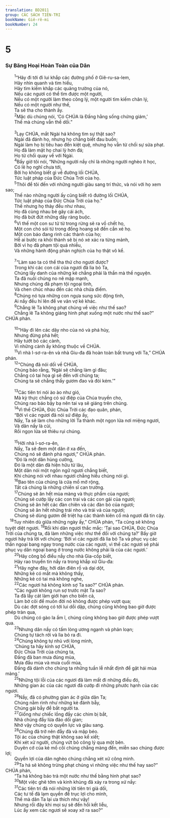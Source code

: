 ```yaml
---
translation: BD2011
group: CÁC SÁCH TIÊN-TRI
bookName: Giê-rê-mi 
bookNumber: 24
---
```


<div class="title"><h1>5</h1><h3>Sự Băng Hoại Hoàn Toàn của Dân</h3></div>
<span class="verse gie_5_1">  <sup>1</sup>“Hãy đi tới đi lui khắp các đường phố ở Giê-ru-sa-lem,<br/>  Hãy nhìn quanh và tìm hiểu,<br/>  Hãy tìm kiếm khắp các quảng trường của nó,<br/>  Nếu các ngươi có thể tìm được một người,<br/>  Nếu có một người làm theo công lý, một người tìm kiếm chân lý,<br/>  Nếu có một người như thế,<br/>  Ta sẽ tha cho thành ấy.<br/></span>
<span class="verse gie_5_2">  <sup>2</sup>Mặc dù chúng nói, ‘Có CHÚA là Ðấng hằng sống chứng giám,’<br/>  Thế mà chúng vẫn thề dối.” <br/><br/></span>
<span class="verse gie_5_3">  <sup>3</sup>Lạy CHÚA, mắt Ngài há không tìm sự thật sao?<br/>  Ngài đã đánh họ, nhưng họ chẳng biết đau buồn;<br/>  Ngài làm họ bị tiêu hao đến kiệt quệ, nhưng họ vẫn từ chối sự sửa phạt.<br/>  Họ đã làm mặt họ chai lỳ hơn đá;<br/>  Họ từ chối quay về với Ngài.<br/></span>
<span class="verse gie_5_4">  <sup>4</sup>Bấy giờ tôi nói, “Những người nầy chỉ là những người nghèo ít học,<br/>  Có lẽ họ nghĩ chưa tới,<br/>  Bởi họ không biết gì về đường lối CHÚA,<br/>  Tức luật pháp của Ðức Chúa Trời của họ.<br/></span>
<span class="verse gie_5_5">  <sup>5</sup>Thôi để tôi đến với những người giàu sang trí thức, và nói với họ xem sao;<br/>  Thế nào những người ấy cũng biết rõ đường lối CHÚA,<br/>  Tức luật pháp của Ðức Chúa Trời của họ.” <br/>  Thế nhưng họ thảy đều như nhau,<br/>  Họ đã cùng nhau bẻ gãy cái ách,<br/>  Họ đã bứt đứt những dây ràng buộc.<br/></span>
<span class="verse gie_5_6">  <sup>6</sup>Vì thế một con sư tử từ trong rừng sẽ ra vồ chết họ,<br/>  Một con chó sói từ trong đồng hoang sẽ đến cắn xé họ.<br/>  Một con báo đang rình các thành của họ;<br/>  Hễ ai bước ra khỏi thành sẽ bị nó xé xác ra từng mảnh,<br/>  Bởi vì họ đã phạm tội quá nhiều,<br/>  Và những hành động phản nghịch của họ thật vô kể.<br/><br/></span>
<span class="verse gie_5_7">  <sup>7</sup>“Làm sao ta có thể tha thứ cho ngươi được?<br/>  Trong khi các con cái của ngươi đã lìa bỏ Ta,<br/>  Chúng lấy danh của những kẻ chẳng phải là thần mà thề nguyện.<br/>  Ta đã nuôi chúng no nê mập mạnh,<br/>  Nhưng chúng đã phạm tội ngoại tình,<br/>  Và chen chúc nhau đến các nhà chứa điếm.<br/></span>
<span class="verse gie_5_8">  <sup>8</sup>Chúng nó tựa những con ngựa sung sức động tình,<br/>  Ai nấy đều hí lên để ve vãn vợ kẻ khác.<br/></span>
<span class="verse gie_5_9">  <sup>9</sup>Chẳng lẽ Ta không phạt chúng về việc như thế sao?<br/>  Chẳng lẽ Ta không giáng hình phạt xuống một nước như thế sao?” CHÚA phán.<br/><br/></span>
<span class="verse gie_5_10">  <sup>10</sup>“Hãy đi lên các dãy nho của nó và phá hủy,<br/>  Nhưng đừng phá hết;<br/>  Hãy tướt bỏ các cành,<br/>  Vì những cành ấy không thuộc về CHÚA.<br/></span>
<span class="verse gie_5_11">  <sup>11</sup>Vì nhà I-sơ-ra-ên và nhà Giu-đa đã hoàn toàn bất trung với Ta,” CHÚA phán.<br/></span>
<span class="verse gie_5_12">  <sup>12</sup>“Chúng đã nói dối về CHÚA,<br/>  Chúng bảo rằng, ‘Ngài sẽ chẳng làm gì đâu;<br/>  Chẳng có tai họa gì sẽ đến với chúng ta;<br/>  Chúng ta sẽ chẳng thấy gươm đao và đói kém.’” <br/><br/></span>
<span class="verse gie_5_13">  <sup>13</sup>Các tiên tri nói ào ào như gió,<br/>  Mà kỳ thực chẳng có sứ điệp của Chúa truyền cho,<br/>  Chúng rao báo bậy bạ nên tai vạ sẽ giáng trên chúng.<br/></span>
<span class="verse gie_5_14">  <sup>14</sup>Vì thế CHÚA, Ðức Chúa Trời các đạo quân, phán, <br/>  “Bởi vì các ngươi đã nói sứ điệp ấy,<br/>  Nầy, Ta sẽ làm cho những lời Ta thành một ngọn lửa nơi miệng ngươi,<br/>  Và dân nầy là củi,<br/>  Rồi ngọn lửa sẽ thiêu rụi chúng.<br/><br/></span>
<span class="verse gie_5_15">  <sup>15</sup>Hỡi nhà I-sơ-ra-ên,<br/>  Nầy, Ta sẽ đem một dân ở xa đến,<br/>  Chúng nó sẽ đánh phá ngươi,” CHÚA phán.<br/>  “Ðó là một dân hùng cường,<br/>  Ðó là một dân đã hiện hữu từ lâu,<br/>  Một dân nói một ngôn ngữ ngươi chẳng biết,<br/>  Khi chúng nói với nhau ngươi chẳng hiểu chúng nói gì.<br/></span>
<span class="verse gie_5_16">  <sup>16</sup>Bao tên của chúng là cửa mồ mở rộng,<br/>  Tất cả chúng là những chiến sĩ can trường.<br/></span>
<span class="verse gie_5_17">  <sup>17</sup>Chúng sẽ ăn hết mùa màng và thực phẩm của ngươi;<br/>  Chúng sẽ cướp lấy các con trai và các con gái của ngươi;<br/>  Chúng sẽ ăn hết các đàn chiên và các đàn bò của ngươi;<br/>  Chúng sẽ ăn hết những trái nho và trái vả của ngươi;<br/>  Chúng sẽ dùng gươm để triệt hạ các thành kiên cố mà ngươi đã tin cậy.<br/></span>
<span class="verse gie_5_18"> <sup>18</sup>Tuy nhiên dù giữa những ngày ấy,” CHÚA phán, “Ta cũng sẽ không tuyệt diệt ngươi. </span>
<span class="verse gie_5_19"><sup>19</sup>Rồi khi dân ngươi thắc mắc: ‘Tại sao CHÚA, Ðức Chúa Trời của chúng ta, đã làm những việc như thế đối với chúng ta?’ Bấy giờ ngươi hãy trả lời với chúng: ‘Bởi vì các ngươi đã lìa bỏ Ta và phục vụ các thần ngoại bang ngay trong nước của các ngươi, vì thế các ngươi sẽ phải phục vụ dân ngoại bang ở trong nước không phải là của các ngươi.’<br/></span>
<span class="verse gie_5_20">  <sup>20</sup>Hãy công bố điều nầy cho nhà Gia-cốp biết,<br/>  Hãy rao truyền tin nầy ra trong khắp xứ Giu-đa: <br/></span>
<span class="verse gie_5_21">  <sup>21</sup>Hãy nghe đây, hỡi dân điên rồ và dại dột,<br/>  Những kẻ có mắt mà không thấy,<br/>  Những kẻ có tai mà không nghe,<br/></span>
<span class="verse gie_5_22">  <sup>22</sup>Các ngươi há không kính sợ Ta sao?” CHÚA phán.<br/>  “Các ngươi không run sợ trước mặt Ta sao?<br/>  Ta đã lấy cát làm giới hạn cho biển cả,<br/>  Làm bờ cõi để muôn đời nó không được phép vượt qua;<br/>  Dù các đợt sóng có tới lui dồi dập, chúng cũng không bao giờ được phép tràn qua,<br/>  Dù chúng có gào la ầm ĩ, chúng cũng không bao giờ được phép vượt qua.<br/></span>
<span class="verse gie_5_23">  <sup>23</sup>Nhưng dân nầy có tấm lòng ương ngạnh và phản loạn;<br/>  Chúng tự tách rời và lìa bỏ ra đi.<br/></span>
<span class="verse gie_5_24">  <sup>24</sup>Chúng không tự nhủ với lòng mình, <br/>  ‘Chúng ta hãy kính sợ CHÚA, <br/>  Ðức Chúa Trời của chúng ta,<br/>  Ðấng đã ban mưa đúng mùa,<br/>  Mưa đầu mùa và mưa cuối mùa, <br/>  Ðấng đã dành cho chúng ta những tuần lễ nhất định để gặt hái mùa màng.’<br/></span>
<span class="verse gie_5_25">  <sup>25</sup>Những tội lỗi của các ngươi đã làm mất đi những điều đó,<br/>  Những gian ác của các ngươi đã cướp đi những phước hạnh của các ngươi.<br/></span>
<span class="verse gie_5_26">  <sup>26</sup>Nầy, đã có phường gian ác ở giữa dân Ta;<br/>  Chúng nằm rình như những kẻ đánh bẫy,<br/>  Chúng gài bẫy để bắt người ta.<br/></span>
<span class="verse gie_5_27">  <sup>27</sup>Giống như chiếc lồng đầy các chim bị bắt,<br/>  Nhà chúng đầy lừa đảo dối gian;<br/>  Nhờ vậy chúng có quyền lực và giàu sang.<br/></span>
<span class="verse gie_5_28">  <sup>28</sup>Chúng đã trở nên đẫy đà và mập béo.<br/>  Tội ác của chúng thật không sao kể xiết;<br/>  Khi xét xử người, chúng vứt bỏ công lý qua một bên.<br/>  Duyên cớ của kẻ mồ côi chúng chẳng màng đến, miễn sao chúng được lợi;<br/>  Quyền lợi của dân nghèo chúng chẳng xét xử công minh.<br/></span>
<span class="verse gie_5_29">  <sup>29</sup>Ta há sẽ không trừng phạt chúng vì những việc như thế hay sao?” CHÚA phán,<br/>  “Ta há không báo trả một nước như thế bằng hình phạt sao?<br/></span>
<span class="verse gie_5_30">  <sup>30</sup>Một việc ghê tởm và kinh khủng đã xảy ra trong xứ nầy: <br/></span>
<span class="verse gie_5_31">  <sup>31</sup>Các tiên tri đã nói những lời tiên tri giả dối,<br/>  Các tư tế đã lạm quyền để trục lợi cho mình,<br/>  Thế mà dân Ta lại ưa thích như vậy!<br/>  Nhưng rồi đây khi mọi sự sẽ đến hồi kết liễu,<br/>  Lúc ấy xem các ngươi sẽ xoay xở ra sao?”<br/></span>
